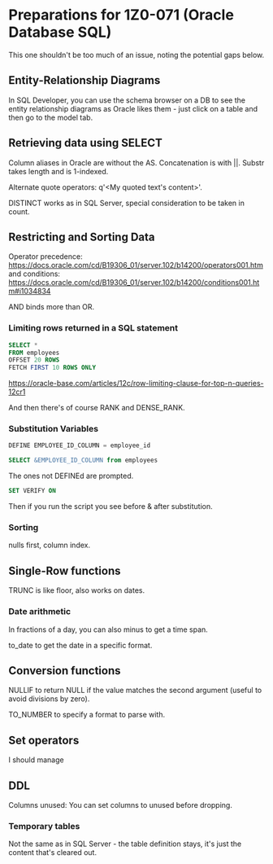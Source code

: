 # Preparations for 1Z0-071 (Oracle Database SQL)
This one shouldn't be too much of an issue, noting the potential gaps below.

## Entity-Relationship Diagrams
In SQL Developer, you can use the schema browser on a DB to see the entity
relationship diagrams as Oracle likes them - just click on a table and then
go to the model tab.

## Retrieving data using SELECT
Column aliases in Oracle are without the AS. Concatenation is with ||.
Substr takes length and is 1-indexed.

Alternate quote operators: q'<My quoted text's content>'.

DISTINCT works as in SQL Server, special consideration to be taken in count.

## Restricting and Sorting Data
Operator precedence: https://docs.oracle.com/cd/B19306_01/server.102/b14200/operators001.htm
and conditions: https://docs.oracle.com/cd/B19306_01/server.102/b14200/conditions001.htm#i1034834

AND binds more than OR.

### Limiting rows returned in a SQL statement
```sql
SELECT *
FROM employees
OFFSET 20 ROWS
FETCH FIRST 10 ROWS ONLY
```

https://oracle-base.com/articles/12c/row-limiting-clause-for-top-n-queries-12cr1

And then there's of course RANK and DENSE_RANK.

### Substitution Variables

```sql
DEFINE EMPLOYEE_ID_COLUMN = employee_id

SELECT &EMPLOYEE_ID_COLUMN from employees
```

The ones not DEFINEd are prompted.

```sql
SET VERIFY ON
```

Then if you run the script you see before & after substitution.

### Sorting
nulls first, column index.

## Single-Row functions
TRUNC is like floor, also works on dates.

### Date arithmetic
In fractions of a day, you can also minus to get a time span.

to_date to get the date in a specific format.

## Conversion functions
NULLIF to return NULL if the value matches the second argument (useful to avoid
divisions by zero).

TO_NUMBER to specify a format to parse with.

## Set operators
I should manage

## DDL
Columns unused: You can set columns to unused before dropping.

### Temporary tables
Not the same as in SQL Server - the table definition stays, it's just the
content that's cleared out.


